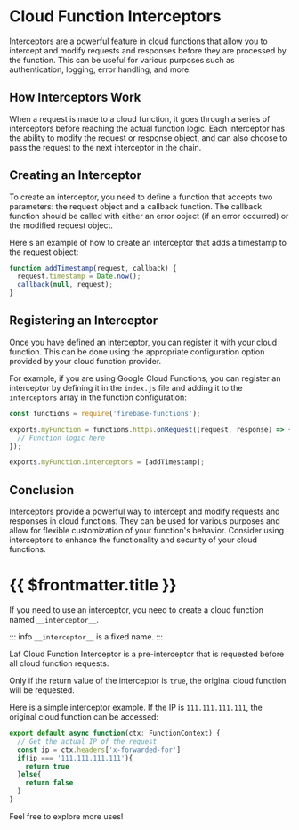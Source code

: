 # Cloud Function Interceptors

Interceptors are a powerful feature in cloud functions that allow you to intercept and modify requests and responses before they are processed by the function. This can be useful for various purposes such as authentication, logging, error handling, and more.

## How Interceptors Work

When a request is made to a cloud function, it goes through a series of interceptors before reaching the actual function logic. Each interceptor has the ability to modify the request or response object, and can also choose to pass the request to the next interceptor in the chain.

## Creating an Interceptor

To create an interceptor, you need to define a function that accepts two parameters: the request object and a callback function. The callback function should be called with either an error object (if an error occurred) or the modified request object.

Here's an example of how to create an interceptor that adds a timestamp to the request object:

```javascript
function addTimestamp(request, callback) {
  request.timestamp = Date.now();
  callback(null, request);
}
```

## Registering an Interceptor

Once you have defined an interceptor, you can register it with your cloud function. This can be done using the appropriate configuration option provided by your cloud function provider.

For example, if you are using Google Cloud Functions, you can register an interceptor by defining it in the `index.js` file and adding it to the `interceptors` array in the function configuration:

```javascript
const functions = require('firebase-functions');

exports.myFunction = functions.https.onRequest((request, response) => {
  // Function logic here
});

exports.myFunction.interceptors = [addTimestamp];
```

## Conclusion

Interceptors provide a powerful way to intercept and modify requests and responses in cloud functions. They can be used for various purposes and allow for flexible customization of your function's behavior. Consider using interceptors to enhance the functionality and security of your cloud functions.

# {{ $frontmatter.title }}

If you need to use an interceptor, you need to create a cloud function named `__interceptor__`.

::: info
`__interceptor__` is a fixed name.
:::

Laf Cloud Function Interceptor is a pre-interceptor that is requested before all cloud function requests.

Only if the return value of the interceptor is `true`, the original cloud function will be requested.

Here is a simple interceptor example. If the IP is `111.111.111.111`, the original cloud function can be accessed:

```typescript
export default async function(ctx: FunctionContext) {
  // Get the actual IP of the request
  const ip = ctx.headers['x-forwarded-for']
  if(ip === '111.111.111.111'){
    return true
  }else{
    return false
  }
}
```

Feel free to explore more uses!
